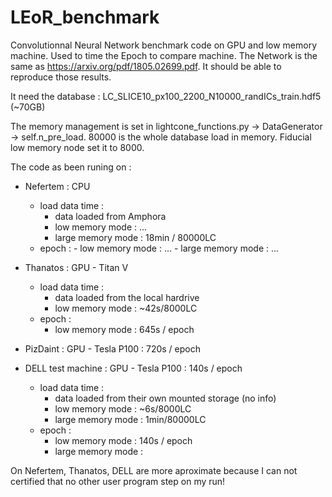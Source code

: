 # LEoR_benchmark

Convolutionnal Neural Network benchmark code on GPU and low memory machine.
Used to time the Epoch to compare machine.
The Network is the same as https://arxiv.org/pdf/1805.02699.pdf.
It should be able to reproduce those results.

It need the database : LC_SLICE10_px100_2200_N10000_randICs_train.hdf5 (~70GB)

The memory management is set in lightcone_functions.py -> DataGenerator -> self.n_pre_load. 80000 is the whole database load in memory. Fiducial low memory node set it to 8000. 

The code as been runing on :

- Nefertem : CPU 
    - load data time : 
        - data loaded from Amphora
        - low memory mode : ...
        - large memory mode : 18min / 80000LC
    - epoch : 
            - low memory mode : ...
            - large memory mode : ...

- Thanatos : GPU - Titan V
    - load data time : 
        - data loaded from the local hardrive
        - low memory mode : ~42s/8000LC 
    - epoch : 
        - low memory mode : 645s / epoch
    
- PizDaint : GPU - Tesla P100 : 720s / epoch

- DELL test machine : GPU - Tesla P100 : 140s / epoch
    - load data time : 
        - data loaded from their own mounted storage (no info)
        - low memory mode : ~6s/8000LC 
        - large memory mode : 1min/80000LC
    - epoch : 
        - low memory mode : 140s / epoch
        - large memory mode :

On Nefertem, Thanatos, DELL are more aproximate because I can not certified that no other user program step on my run!
